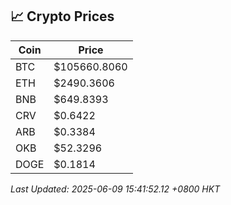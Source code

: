 ## 📈 Crypto Prices

| Coin | Price |
| ---- | ----- |
| BTC | $105660.8060 |
| ETH | $2490.3606 |
| BNB | $649.8393 |
| CRV | $0.6422 |
| ARB | $0.3384 |
| OKB | $52.3296 |
| DOGE | $0.1814 |

_Last Updated: 2025-06-09 15:41:52.12 +0800 HKT_